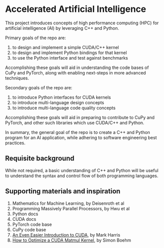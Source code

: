 # Accelerated Artificial Intelligence

This project introduces concepts of high performance computing (HPC) for artificial intelligence (AI) by leveraging C++ and Python.

Primary goals of the repo are:

1. to design and implement a simple CUDA/C++ kernel
2. to design and implement Python bindings for that kernel
3. to use the Python interface and test against benchmarks

Accomplishing these goals will aid in understanding the code bases of CuPy and PyTorch, along with enabling next-steps in more advanced techniques.

Secondary goals of the repo are:

1. to introduce Python interfaces for CUDA kernels
2. to introduce multi-language design concepts
2. to introduce multi-language code quality concepts

Accomplishing these goals will aid in preparing to contribute to CuPy and PyTorch, and other such libraries which use CUDA/C++ and Python.

In summary, the general goal of the repo is to create a C++ and Python program for an AI application, while adhering to software engineering best practices.

## Requisite background

While not required, a basic understanding of C++ and Python will be useful to understand the syntax and control flow of both programming languages.

## Supporting materials and inspiration

1. Mathematics for Machine Learning, by Deisenroth et al
2. Programming Massively Parallel Processors, by Hwu et al
3. Python docs
4. CUDA docs
5. PyTorch code base
6. CuPy code base
7. [An Even Easier Introduction to CUDA](https://developer.nvidia.com/blog/even-easier-introduction-cuda/), by Mark Harris
8. [How to Optimize a CUDA Matmul Kernel](https://siboehm.com/articles/22/CUDA-MMM), by Simon Boehm